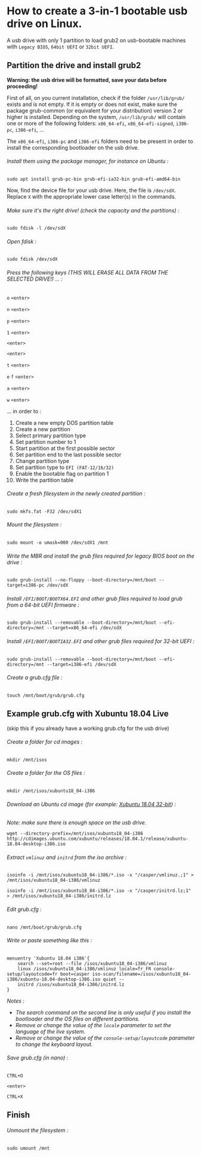 # How to create a 3-in-1 bootable usb drive on Linux.

A usb drive with only 1 partition to load grub2 on usb-bootable machines with `Legacy BIOS`, `64bit UEFI` or `32bit UEFI`.

## Partition the drive and install grub2

**Warning: the usb drive will be formatted, save your data before proceeding!**

First of all, on you current installation, check if the folder `/usr/lib/grub/` exists and is not empty.
If it is empty or does not exist, make sure the package grub-common (or equivalent for your distribution) version 2 or higher is installed.
Depending on the system, `/usr/lib/grub/` will contain one or more of the following folders: `x86_64-efi`, `x86_64-efi-signed`, `i386-pc`, `i386-efi`, ...

The `x86_64-efi`, `i386-pc` and `i386-efi` folders need to be present in order to install the corresponding bootloader on the usb drive.

###### Install them using the package manager, for instance on Ubuntu :

`sudo apt install grub-pc-bin grub-efi-ia32-bin grub-efi-amd64-bin`

Now, find the device file for your usb drive. Here, the file is `/dev/sdX`. Replace `X` with the appropriate lower case letter(s) in the commands.

###### Make sure it's the right drive! (check the capacity and the partitions) :

`sudo fdisk -l /dev/sdX`

###### Open fdisk :

`sudo fdisk /dev/sdX`

###### Press the following keys (THIS WILL ERASE ALL DATA FROM THE SELECTED DRIVE!) ... :

`o` `<enter>`

`n` `<enter>`

`p` `<enter>`

`1` `<enter>`

`<enter>`

`<enter>`

`t` `<enter>`

`e` `f` `<enter>`

`a` `<enter>`

`w` `<enter>`

... in order to :

1. Create a new empty DOS partition table
2. Create a new partition
3. Select primary partition type
4. Set partition number to 1
5. Start partition at the first possible sector
6. Set partition end to the last possible sector
7. Change partition type
8. Set partition type to `EFI (FAT-12/16/32)`
9. Enable the bootable flag on partition 1
10. Write the partition table

###### Create a fresh filesystem in the newly created partition :

`sudo mkfs.fat -F32 /dev/sdX1`

###### Mount the filesystem :

`sudo mount -o umask=000 /dev/sdX1 /mnt`

###### Write the MBR and install the grub files required for legacy BIOS boot on the drive :

`sudo grub-install --no-floppy --boot-directory=/mnt/boot --target=i386-pc /dev/sdX`

###### Install `/EFI/BOOT/BOOTX64.EFI` and other grub files required to load grub from a 64-bit UEFI firmware :

`sudo grub-install --removable --boot-directory=/mnt/boot --efi-directory=/mnt --target=x86_64-efi /dev/sdX`

###### Install `/EFI/BOOT/BOOTIA32.EFI` and other grub files required for 32-bit UEFI :

`sudo grub-install --removable --boot-directory=/mnt/boot --efi-directory=/mnt --target=i386-efi /dev/sdX`

###### Create a grub.cfg file :

`touch /mnt/boot/grub/grub.cfg`

## Example grub.cfg with Xubuntu 18.04 Live
(skip this if you already have a working grub.cfg for the usb drive)

###### Create a folder for cd images :

`mkdir /mnt/isos`

###### Create a folder for the OS files :

`mkdir /mnt/isos/xubuntu18_04-i386`

###### Download an Ubuntu cd image (for example: [Xubuntu 18.04 32-bit](http://cdimages.ubuntu.com/xubuntu/releases/18.04.1/release/xubuntu-18.04-desktop-i386.iso)) :

*Note: make sure there is enough space on the usb drive.*

`wget --directory-prefix=/mnt/isos/xubuntu18_04-i386 http://cdimages.ubuntu.com/xubuntu/releases/18.04.1/release/xubuntu-18.04-desktop-i386.iso`

###### Extract `vmlinuz` and `initrd` from the iso archive :

`isoinfo -i /mnt/isos/xubuntu18_04-i386/*.iso -x "/casper/vmlinuz.;1" > /mnt/isos/xubuntu18_04-i386/vmlinuz`

`isoinfo -i /mnt/isos/xubuntu18_04-i386/*.iso -x "/casper/initrd.lz;1" > /mnt/isos/xubuntu18_04-i386/initrd.lz`

###### Edit grub.cfg :

`nano /mnt/boot/grub/grub.cfg`

###### Write or paste something like this :

````
menuentry 'Xubuntu 18.04 i386'{
	search --set=root --file /isos/xubuntu18_04-i386/vmlinuz
	linux /isos/xubuntu18_04-i386/vmlinuz locale=fr_FR console-setup/layoutcode=fr boot=casper iso-scan/filename=/isos/xubuntu18_04-i386/xubuntu-18.04-desktop-i386.iso quiet --
	initrd /isos/xubuntu18_04-i386/initrd.lz
}
````

*Notes :*
* *The search command on the second line is only useful if you install the bootloader and the OS files on different partitions.*
* *Remove or change the value of the `locale` parameter to set the language of the live system.*
* *Remove or change the value of the `console-setup/layoutcode` parameter to change the keyboard layout.*

###### Save grub.cfg (in nano) :

`CTRL+O`

`<enter>`

`CTRL+X`

## Finish

###### Unmount the filesystem :

`sudo umount /mnt`
